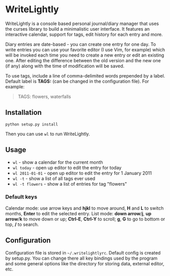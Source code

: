 # WriteLightly
WriteLightly is a console based personal journal/diary manager that uses the
curses library to build a minimalistic user interface. It features an
interactive calendar, support for tags, edit history for each entry and more.

Diary entries are date-based - you can create one entry for one day. To write
entries you can use your favorite editor (I use Vim, for example) which will
be invoked each time you need to create a new entry or edit an existing one.
After editing the difference between the old version and the new one (if any)
along with the time of modification will be saved.

To use tags, include a line of comma-delimited words prepended by a label.
Default label is **TAGS:** (can be changed in the configuration file).
For example:
> TAGS: flowers, waterfalls

## Installation
`python setup.py install`

Then you can use `wl` to run WriteLightly.

## Usage
* `wl` - show a calendar for the current month
* `wl today` - open up editor to edit the entry for today
* `wl 2011-01-01` - open up editor to edit the entry for 1 January 2011
* `wl -t` - show a list of all tags ever used
* `wl -t flowers` - show a list of entries for tag "flowers"

### Default keys
Calendar mode: use arrow keys and **hjkl** to move around, **H** and **L** to switch
months, **Enter** to edit the selected entry.
List mode: **down arrow**/**j**, **up arrow**/**k** to move down or up; **Ctrl-E**, **Ctrl-Y** to
scroll; **g**, **G** to go to bottom or top, **/** to search.

## Configuration
Configuration file is stored in `~/.writelightlyrc`. Default config is created by
setup.py. You can change there all key bindings used by the program and some
general options like the directory for storing data, external editor, etc.
